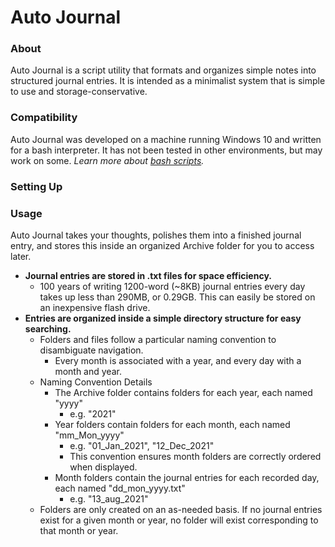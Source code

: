 # Auto Journal
### About
Auto Journal is a script utility that formats and organizes simple notes into structured journal entries. It is intended as a minimalist system that is simple to use and storage-conservative. 
### Compatibility 
Auto Journal was developed on a machine running Windows 10 and written for a bash interpreter. It has not been tested in other environments, but may work on some. 
*Learn more about [bash scripts](https://www.linux.com/training-tutorials/writing-simple-bash-script/).* 

### Setting Up 

### Usage
Auto Journal takes your thoughts, polishes them into a finished journal entry, and stores this inside an organized Archive folder for you to access later.

- **Journal entries are stored in .txt files for space efficiency.**
    - 100 years of writing 1200-word (~8KB) journal entries every day takes up less than 290MB, or 0.29GB. This can easily be stored on an inexpensive flash drive.
- **Entries are organized inside a simple directory structure for easy searching.**
    - Folders and files follow a particular naming convention to disambiguate navigation.
        - Every month is associated with a year, and every day with a month and year.
    - Naming Convention Details
        - The Archive folder contains folders for each year, each named "yyyy"
            - e.g. "2021"
        - Year folders contain folders for each month, each named "mm_Mon_yyyy"
            - e.g. "01_Jan_2021", "12_Dec_2021"
            - This convention ensures month folders are correctly ordered when displayed.
        - Month folders contain the journal entries for each recorded day, each named "dd_mon_yyyy.txt"
            - e.g. "13_aug_2021"
    - Folders are only created on an as-needed basis. If no journal entries exist for a given month or year, no folder will exist corresponding to that month or year.
    
